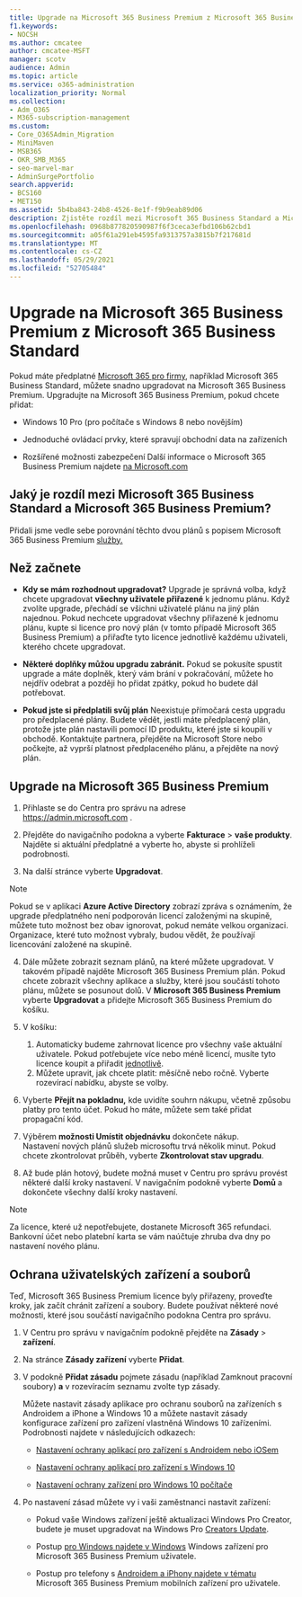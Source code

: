```yaml
---
title: Upgrade na Microsoft 365 Business Premium z Microsoft 365 Business Standard
f1.keywords:
- NOCSH
ms.author: cmcatee
author: cmcatee-MSFT
manager: scotv
audience: Admin
ms.topic: article
ms.service: o365-administration
localization_priority: Normal
ms.collection:
- Adm_O365
- M365-subscription-management
ms.custom:
- Core_O365Admin_Migration
- MiniMaven
- MSB365
- OKR_SMB_M365
- seo-marvel-mar
- AdminSurgePortfolio
search.appverid:
- BCS160
- MET150
ms.assetid: 5b4ba843-24b8-4526-8e1f-f9b9eab89d06
description: Zjistěte rozdíl mezi Microsoft 365 Business Standard a Microsoft 365 Business Premium a tím, jak můžete upgradovat na Microsoft 365 Business Premium.
ms.openlocfilehash: 0968b877820590987f6f3ceca3efbd106b62cbd1
ms.sourcegitcommit: a05f61a291eb4595fa9313757a3815b7f217681d
ms.translationtype: MT
ms.contentlocale: cs-CZ
ms.lasthandoff: 05/29/2021
ms.locfileid: "52705484"
---
```

# <a name="upgrade-to-microsoft-365-business-premium-from-microsoft-365-business-standard"></a>Upgrade na Microsoft 365 Business Premium z Microsoft 365 Business Standard

Pokud máte předplatné [Microsoft 365 pro firmy](https://products.office.com/compare-all-microsoft-office-products-4-column?activetab=tab:primaryr2), například Microsoft 365 Business Standard, můžete snadno upgradovat na Microsoft 365 Business Premium. Upgradujte na Microsoft 365 Business Premium, pokud chcete přidat:

- Windows 10 Pro (pro počítače s Windows 8 nebo novějším)

- Jednoduché ovládací prvky, které spravují obchodní data na zařízeních

- Rozšířené možnosti zabezpečení
Další informace o Microsoft 365 Business Premium najdete [na Microsoft.com](https://www.microsoft.com/microsoft-365/business)

## <a name="whats-the-difference-between-microsoft-365-business-standard-and-microsoft-365-business-premium"></a>Jaký je rozdíl mezi Microsoft 365 Business Standard a Microsoft 365 Business Premium?

Přidali jsme vedle sebe porovnání těchto dvou plánů s popisem Microsoft 365 Business Premium [služby.](/office365/servicedescriptions/microsoft-365-service-descriptions/microsoft-365-business-service-description) 

## <a name="before-you-begin"></a>Než začnete

- **Kdy se mám rozhodnout upgradovat?** Upgrade je správná volba, když chcete upgradovat **všechny uživatele přiřazené** k jednomu plánu. Když zvolíte upgrade, přechádí se všichni uživatelé plánu na jiný plán najednou. Pokud nechcete upgradovat všechny přiřazené k jednomu plánu, kupte si licence pro nový plán [](../admin/manage/assign-licenses-to-users.md) (v tomto případě Microsoft 365 Business Premium) a přiřaďte tyto licence jednotlivě každému uživateli, kterého chcete upgradovat.

- **Některé doplňky můžou upgradu zabránit.** Pokud se pokusíte spustit upgrade a máte doplněk, který vám brání v pokračování, můžete ho nejdřív odebrat a později ho přidat zpátky, pokud ho budete dál potřebovat.

- **Pokud jste si předplatili svůj plán** Neexistuje přímočará cesta upgradu pro předplacené plány. Budete vědět, jestli máte předplacený plán, protože jste plán nastavili pomocí ID produktu, které jste si koupili v obchodě. Kontaktujte partnera, přejděte na Microsoft Store nebo počkejte, až vyprší platnost předplaceného plánu, a přejděte na nový plán.

## <a name="upgrade-to-microsoft-365-business-premium"></a>Upgrade na Microsoft 365 Business Premium

1. Přihlaste se do Centra pro správu na adrese <a href="https://go.microsoft.com/fwlink/p/?linkid=837890" target="_blank">https://admin.microsoft.com</a> .

2. Přejděte do navigačního podokna a vyberte **Fakturace** \> **vaše produkty**. Najděte si aktuální předplatné a vyberte ho, abyste si prohlíželi podrobnosti.

3. Na další stránce vyberte **Upgradovat**.

  > [!NOTE]
  > Pokud se v aplikaci **Azure Active Directory** zobrazí zpráva s oznámením, že upgrade předplatného není podporován licencí založenými na skupině, můžete tuto možnost bez obav ignorovat, pokud nemáte velkou organizaci. Organizace, které tuto možnost vybraly, budou vědět, že používají licencování založené na skupině.

4. Dále můžete zobrazit seznam plánů, na které můžete upgradovat. V takovém případě najděte Microsoft 365 Business Premium plán. Pokud chcete zobrazit všechny aplikace a služby, které jsou součástí tohoto plánu, můžete se posunout dolů. V **Microsoft 365 Business Premium** vyberte **Upgradovat** a přidejte Microsoft 365 Business Premium do košíku.

5. V košíku:

    1. Automaticky budeme zahrnovat licence pro všechny vaše aktuální uživatele. Pokud potřebujete více nebo méně licencí, musíte tyto licence koupit a přiřadit [jednotlivě](../admin/manage/assign-licenses-to-users.md).  
    2. Můžete upravit, jak chcete platit: měsíčně nebo ročně. Vyberte rozevírací nabídku, abyste se volby.

6. Vyberte **Přejít na pokladnu,** kde uvidíte souhrn nákupu, včetně způsobu platby pro tento účet. Pokud ho máte, můžete sem také přidat propagační kód.

7. Výběrem **možnosti Umístit objednávku** dokončete nákup.\
Nastavení nových plánů služeb microsoftu trvá několik minut. Pokud chcete zkontrolovat průběh, vyberte **Zkontrolovat stav upgradu**.

8. Až bude plán hotový, budete možná muset v Centru pro správu provést některé další kroky nastavení. V navigačním podokně vyberte **Domů** a dokončete všechny další kroky nastavení.

> [!NOTE]
> Za licence, které už nepotřebujete, dostanete Microsoft 365 refundaci. Bankovní účet nebo platební karta se vám naúčtuje zhruba dva dny po nastavení nového plánu.
  
## <a name="protect-user-devices-and-files"></a>Ochrana uživatelských zařízení a souborů

Teď, Microsoft 365 Business Premium licence byly přiřazeny, proveďte kroky, jak začít chránit zařízení a soubory. Budete používat některé nové možnosti, které jsou součástí navigačního podokna Centra pro správu.
  
1. V Centru pro správu v navigačním podokně přejděte na **Zásady** \> **zařízení**.

2. Na stránce **Zásady zařízení** vyberte **Přidat**.

3. V podokně **Přidat zásadu** pojmete zásadu (například Zamknout pracovní soubory) **a** v rozevíracím seznamu zvolte typ zásady.

    Můžete nastavit zásady aplikace pro ochranu souborů na zařízeních s Androidem a iPhone a Windows 10 a můžete nastavit zásady konfigurace zařízení pro zařízení vlastněná Windows 10 zařízeními. Podrobnosti najdete v následujících odkazech:

    - [Nastavení ochrany aplikací pro zařízení s Androidem nebo iOSem](app-protection-settings-for-android-and-ios.md)

    - [Nastavení ochrany aplikací pro zařízení s Windows 10](protection-settings-for-windows-10-devices.md)

    - [Nastavení ochrany zařízení pro Windows 10 počítače](protection-settings-for-windows-10-pcs.md)

4. Po nastavení zásad můžete vy i vaši zaměstnanci nastavit zařízení:

    - Pokud vaše Windows zařízení ještě aktualizaci Windows Pro Creator, budete je muset upgradovat na Windows Pro [Creators Update](upgrade-to-windows-pro-creators-update.md).

    - Postup [pro Windows najdete v Windows](set-up-windows-devices.md) Windows zařízení pro Microsoft 365 Business Premium uživatele.

    - Postup pro telefony s [Androidem a iPhony najdete v tématu](set-up-mobile-devices.md) Microsoft 365 Business Premium mobilních zařízení pro uživatele.